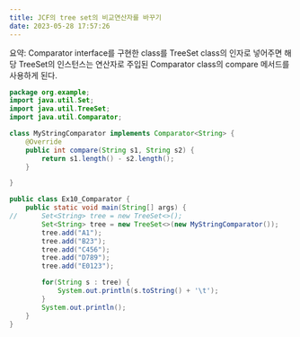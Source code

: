 ```yaml
---
title: JCF의 tree set의 비교연산자를 바꾸기
date: 2023-05-28 17:57:26
---
```


요약: Comparator interface를 구현한 class를 TreeSet class의 
인자로 넣어주면 해당 TreeSet의 인스턴스는 연산자로
주입된 Comparator class의 compare 메서드를 사용하게 된다.


```java
package org.example;
import java.util.Set;
import java.util.TreeSet;
import java.util.Comparator;

class MyStringComparator implements Comparator<String> {
	@Override
	public int compare(String s1, String s2) {
		return s1.length() - s2.length();
	}

}

public class Ex10_Comparator {
	public static void main(String[] args) {
//		Set<String> tree = new TreeSet<>();
		Set<String> tree = new TreeSet<>(new MyStringComparator());
		tree.add("A1");
		tree.add("B23");
		tree.add("C456");
		tree.add("D789");
		tree.add("E0123");

		for(String s : tree) {
			System.out.println(s.toString() + '\t');
		}
		System.out.println();
	}
}

```